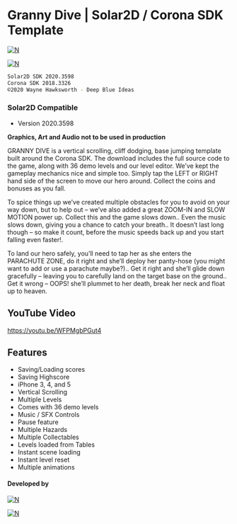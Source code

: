 # Granny Dive | Solar2D / Corona SDK Template
[![N](https://www.deepblueideas.com/dbiNew2/wp-content/uploads/2015/08/gdBanner.jpg)](https://www.deepblueideas.com/product/granny-dive/)

[![N](https://www.deepblueideas.com/dbiNew2/wp-content/uploads/2015/08/a2.jpeg)](https://www.deepblueideas.com/product/granny-dive/)

```sh
Solar2D SDK 2020.3598
Corona SDK 2018.3326
©2020 Wayne Hawksworth - Deep Blue Ideas
```

### Solar2D Compatible
 - Version 2020.3598

**Graphics, Art and Audio not to be used in production**

GRANNY DIVE is a vertical scrolling, cliff dodging, base jumping template built around the Corona SDK. The download includes the full source code to the game, along with 36 demo levels and our level editor. We’ve kept the gameplay mechanics nice and simple too. Simply tap the LEFT or RIGHT hand side of the screen to move our hero around. Collect the coins and bonuses as you fall.

To spice things up we’ve created multiple obstacles for you to avoid on your way down, but to help out – we’ve also added a great ZOOM-IN and SLOW MOTION power up. Collect this and the game slows down.. Even the music slows down, giving you a chance to catch your breath.. It doesn’t last long though – so make it count, before the music speeds back up and you start falling even faster!.

To land our hero safely, you’ll need to tap her as she enters the PARACHUTE ZONE, do it right and she’ll deploy her panty-hose (you might want to add or use a parachute maybe?).. Get it right and she’ll glide down gracefully – leaving you to carefully land on the target base on the ground.. Get it wrong – OOPS! she’ll plummet to her death, break her neck and float up to heaven.

## YouTube Video
https://youtu.be/WFPMgbPGut4

## Features

- Saving/Loading scores
- Saving Highscore
- iPhone 3, 4, and 5
- Vertical Scrolling
- Multiple Levels
- Comes with 36 demo levels
- Music / SFX Controls
- Pause feature
- Multiple Hazards
- Multiple Collectables
- Levels loaded from Tables
- Instant scene loading
- Instant level reset
- Multiple animations

#### Developed by
[![N](https://www.deepblueideas.com/dbiNew2/wp-content/uploads/2014/09/web_logo_5.png)](https://www.deepblueideas.com)

[![N](https://www.deepblueideas.com/dbiNew2/wp-content/uploads/2015/08/Granny_DIVE_Layout.jpg)](https://www.deepblueideas.com/product/granny-dive/)
